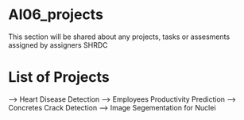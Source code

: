 # AI06_projects
 This section will be shared about any projects, tasks or assesments assigned by assigners SHRDC

# List of Projects
--> Heart Disease Detection
--> Employees Productivity Prediction
--> Concretes Crack Detection
--> Image Segementation for Nuclei

